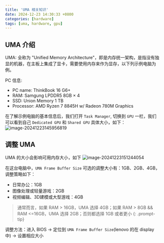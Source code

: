 ```yaml
---
title: 'UMA 相关知识'
date: 2024-12-23 14:30:33 +0800
categories: [hardware]
tags: [uma, hardware, gpu]
---
```


## UMA 介绍

UMA: 全称为 "Unified Memory Architecture"，即是内存统一架构，是指没有独显的机器，在主板上集成了显卡，需要使用内存来作为显存，以下列示例电脑为例。

PC 信息:

- PC name: ThinkBook 16 G6+
- RAM: Samgung LPDDR5 8GB × 4
- SSD: Union Memory 1 TB
- Processor: AMD Ryzen 7 8845H w/ Radeon 780M Graphics

在了解示例电脑的基本信息后，我们打开 `Task Manager`, 切换到 `GPU` 一栏，我们可以看到自己 `Dedicated GPU` 和 `Shared GPU` 具体大小，如下：
![image-20241223145956819](https://thinkbook16-blog-img.oss-cn-zhangjiakou.aliyuncs.com/img_for_typora/image-20241223145956819.png)

## 调整 UMA

UMA 的大小会影响可用内存大小，如下
![image-20241223151244054](https://thinkbook16-blog-img.oss-cn-zhangjiakou.aliyuncs.com/img_for_typora/image-20241223151244054.png)

在这台电脑中，`UMA Frame Buffer Size` 可选的调整大小有：1GB、2GB、4GB，调整策略如下：

- 日常办公：1GB
- 图像处理或轻量游戏：2GB
- 视频编辑、3D建模或大型游戏：4GB

> 通常而言，如果 RAM > 16GB，UMA 选择 4GB；如果 RAM > 8GB && RAM <=16GB，UMA 选择 2GB；否则都选择 1GB 或者更小
{: .prompt-tip}

调整方法：进入 BIOS -> 定位到 `UMA Frame Buffer Size`(lenovo 的在 display 中) -> 设置相应大小
